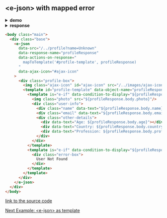 ## &lt;e-json&gt; with mapped error

<details><summary><b>demo</b></summary>

<a href="http://www.youtube.com/watch?feature=player_embedded&v=0g9BkW8Imbk" target="_blank">
  <img class="youtube-video" src="http://img.youtube.com/vi/0g9BkW8Imbk/0.jpg" width="450"/>
</a>
  
</details><details><summary><b>response</b></summary>

```bash
Request URL: http://localhost:8000/profile?name=Unknown
Request Method: GET
-------------------------------------------------------
Status Code: 404 profile is not found
Content-Type: application/json
```
```json
{
  "error": "profile is not found"
}
```

</details>

```html
<body class="main">
  <div class="base">
    <e-json
      data-src="/../profile?name=Unknown"
      data-response-name="profileResponse"
      data-actions-on-response="
        mapToTemplate('#profile-template', profileResponse)
      "
      data-ajax-icon="#ajax-icon"
    >
      <div class="profile-box">
        <img class="ajax-icon" id="ajax-icon" src="/../images/ajax-icon.svg"/>
        <template id="profile-template" data-object-name="profileResponse">
          <template is="e-if" data-condition-to-display="${profileResponse.statusCode === 200}">
            <img class="photo" src="${profileResponse.body.photo}"/>
            <div class="user-info">
              <div class="name" data-text="${profileResponse.body.name}"></div>
              <div class="email" data-text="${profileResponse.body.email}"></div>
              <div class="other-details">
                <div data-text="Age: ${profileResponse.body.age}"></div>
                <div data-text="Country: ${profileResponse.body.country}"></div>
                <div data-text="Profession: ${profileResponse.body.profession}"></div>
              </div>
            </div>
          </template>
          <template is="e-if" data-condition-to-display="${profileResponse.statusCode === 404}">
            <div class="error-box">
              User Not Found
            </div>
          </template>
        </template>
      </div>
    </e-json>
  </div> 
</body>
```
[link to the source code](https://github.com/Guseyn/EHTML/blob/master/examples/src/e-json-with-mapped-error-message.html)

[Next Example: &lt;e-json&gt; as template](/html/examples/e-json-with-mapped-error.html)
